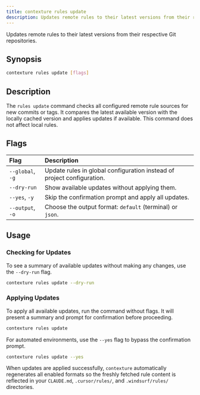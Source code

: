 ```yaml
---
title: contexture rules update
description: Updates remote rules to their latest versions from their respective Git repositories.
---
```

Updates remote rules to their latest versions from their respective Git repositories.

## Synopsis

```bash
contexture rules update [flags]
```

## Description

The `rules update` command checks all configured remote rule sources for new commits or tags. It compares the latest available version with the locally cached version and applies updates if available. This command does not affect local rules.

## Flags

| Flag        | Description                                               |
| :---------- | :-------------------------------------------------------- |
| `--global`, `-g` | Update rules in global configuration instead of project configuration. |
| `--dry-run` | Show available updates without applying them.             |
| `--yes`, `-y` | Skip the confirmation prompt and apply all updates.       |
| `--output`, `-o` | Choose the output format: `default` (terminal) or `json`. |

## Usage

### Checking for Updates

To see a summary of available updates without making any changes, use the `--dry-run` flag.

```bash
contexture rules update --dry-run
```

### Applying Updates

To apply all available updates, run the command without flags. It will present a summary and prompt for confirmation before proceeding.

```bash
contexture rules update
```

For automated environments, use the `--yes` flag to bypass the confirmation prompt.

```bash
contexture rules update --yes
```

When updates are applied successfully, `contexture` automatically regenerates all enabled formats so the freshly fetched rule content is reflected in your `CLAUDE.md`, `.cursor/rules/`, and `.windsurf/rules/` directories.
